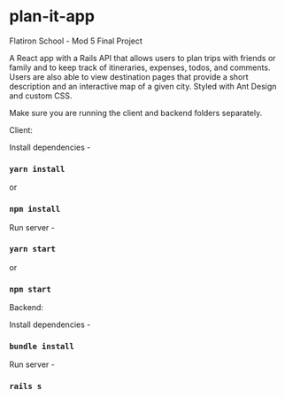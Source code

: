 # plan-it-app
Flatiron School - Mod 5 Final Project

A React app with a Rails API that allows users to plan trips with friends or family and to keep track of itineraries, expenses, todos, and comments. Users are also able to view destination pages that provide a short description and an interactive map of a given city. Styled with Ant Design and custom CSS.

Make sure you are running the client and backend folders separately.

Client:

Install dependencies -
### `yarn install`
or
### `npm install`

Run server -
### `yarn start`
or
### `npm start`

Backend:

Install dependencies -

### `bundle install`

Run server -

### `rails s`
